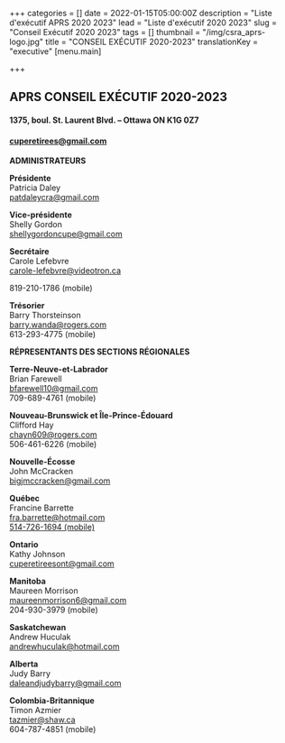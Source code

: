 +++
categories = []
date = 2022-01-15T05:00:00Z
description = "Liste d'exécutif APRS 2020 2023"
lead = "Liste d'exécutif  2020 2023"
slug = "Conseil Exécutif  2020 2023"
tags = []
thumbnail = "/img/csra_aprs-logo.jpg"
title = "CONSEIL EXÉCUTIF 2020-2023"
translationKey = "executive"
[menu.main]

+++
## APRS CONSEIL EXÉCUTIF 2020-2023

#### 1375, boul. St. Laurent Blvd. – Ottawa ON K1G 0Z7

#### cuperetirees@gmail.com

**ADMINISTRATEURS**

**Présidente**  
Patricia Daley  
[patdaleycra@gmail.com](mailto:patdaleycra@gmail.com)

**Vice-présidente**  
Shelly Gordon  
[shellygordoncupe@gmail.com](mailto:shellygordoncupe@gmail.com)

**Secrétaire**  
Carole Lefebvre  
[carole-lefebvre@videotron.ca](mailto:carole-lefebvre@videotron.ca)

819-210-1786 (mobile)

**Trésorier**  
Barry Thorsteinson  
[barry.wanda@rogers.com](mailto:barry.wanda@rogers.com)  
613-293-4775 (mobile)

**RÉPRESENTANTS DES SECTIONS RÉGIONALES**

**Terre-Neuve-et-Labrador**  
Brian Farewell  
[bfarewell10@gmail.com](mailto:bfarewell10@gmail.com)  
709-689-4761 (mobile)

**Nouveau-Brunswick et Île-Prince-Édouard**  
Clifford Hay  
[chayn609@rogers.com](mailto:chayn609@rogers.com)  
506-461-6226 (mobile)

**Nouvelle-Écosse**  
John McCracken  
[bigjmccracken@gmail.com](mailto:bigjmccracken@gmail.com)

**Québec**  
Francine Barrette  
[fra.barrette@hotmail.com  
514-726-1694 (mobile)](mailto:fra.barrette@hotmail.com)

**Ontario**  
Kathy Johnson  
[cuperetireesont@gmail.com](mailto:cuperetireesont@gmail.com)

**Manitoba**  
Maureen Morrison  
[maureenmorrison6@gmail.com](mailto:maureenmorrison6@gmail.com)  
204-930-3979 (mobile)

**Saskatchewan**  
Andrew Huculak  
[andrewhuculak@hotmail.com](mailto:andrewhuculak@hotmail.com)

**Alberta**  
Judy Barry  
[daleandjudybarry@gmail.com](mailto:daleandjudybarry@gmail.com)

**Colombia-Britannique**  
Timon Azmier  
[tazmier@shaw.ca](mailto:tazmier@shaw.ca)  
604-787-4851 (mobile)